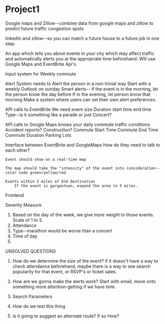 # Project1

Google maps and Zillow--combine data from google maps and zillow to predict future traffic congestion spots

linkedin and zillow--so you can match a future house to a future job in one step.



An app which tells you about events in your city which may affect traffic and automatically alerts you at the appropriate time beforehand. Will use Google Maps and EventBrite Api's. 


Input system for Weekly commute

Alert System
    needs to Alert the person in a non-trivial way
        Start with a weekly Outlook on sunday
    Smart alerts--
        if the event is in the morning, let the person know the day before
        If in the evening, let person know that morning
    Make a system where users can set their own alert preferences.


API calls to EventBrite
    We need 
        event 
        size
        Duration
            start time
            end time
        Type--is it something like a parade or just Concert?
        

API calls to Google Maps
    knows your daily commute
    traffic conditions
    Accident reports?
    Construction?
    Commute Start Time
    Commute End Time
    Commute Duration
    Parking Lots




Interface between EventBrite and GoogleMaps
    How do they need to talk to each other?

    Event should show on a real-time map

    The map should take the "intensity" of the event into consideration--color code green/yellow/red

    Events within 2 miles of End Destination
        If the event is gargantuan, expand the area to 5 miles.



Frontend


Severity Measure

1. Based on the day of the week, we give more weight to those events. Scale of 1 to 5. 
2. Attendance
3. Type--marathon would be worse than a concert
4. Time of day
5. 



UNSOLVED QUESTIONS
1. How do we determine the size of the event?
    if it doesn't have a way to check attendance beforehand, maybe there is a way to see search popularity for that event, or RSVP's or ticket sales.

2. How are we gonna make the alerts work?
    Start with email, move onto something more attention-getting if we have time.

3. Search Parameters

4. How do we test this thing

5. Is it going to suggest an alternate route? If so How? 
